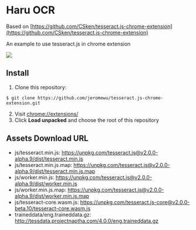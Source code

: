 # Haru OCR

Based on [https://github.com/CSken/tesseract.js-chrome-extension](https://github.com/CSken/tesseract.js-chrome-extension)

An example to use tesseract.js in chrome extension

![](docs/demo.png)

## Install

1. Clone this repository:

```
$ git clone https://github.com/jeromewu/tesseract.js-chrome-extension.git
```

2. Visit [chrome://extensions/](chrome://extensions/)
3. Click **Load unpacked** and choose the root of this repository

## Assets Download URL

- js/tesseract.min.js: https://unpkg.com/tesseract.js@v2.0.0-alpha.9/dist/tesseract.min.js
- js/tesseract.min.js.map: https://unpkg.com/tesseract.js@v2.0.0-alpha.9/dist/tesseract.min.js.map
- js/worker.min.js: https://unpkg.com/tesseract.js@v2.0.0-alpha.9/dist/worker.min.js
- js/worker.min.js.map: https://unpkg.com/tesseract.js@v2.0.0-alpha.9/dist/worker.min.js.map
- js/tesseract-core.wasm.js: https://unpkg.com/tesseract.js-core@v2.0.0-beta.10/tesseract-core.wasm.js
- traineddata/eng.traineddata.gz: http://tessdata.projectnaptha.com/4.0.0/eng.traineddata.gz
